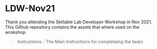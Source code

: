 # LDW-Nov21

Thank you attending the Skillable Lab Developer Workshop in Nov 2021.  This Github repository contains the assets that where used on the wrokshop.

> Instructions - The Main Instructions for completeing the tasks
> 

